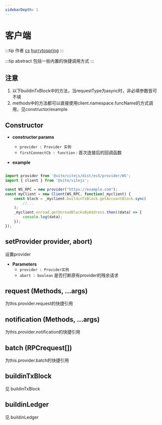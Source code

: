 ```yaml
---
sidebarDepth: 1
---
```

# 客户端

:::tip 作者
[cs](https://github.com/lovelycs)
[hurrytospring](https://github.com/hurrytospring)
:::

:::tip abstract
包括一些内置的快捷调用方式
:::

## 注意 
1. 以下buildinTxBlock中的方法，当requestType为async时，非必填参数皆可不填
2. methods中的方法都可以直接使用client.namespace.funcName的方式调用，见constructor/example

## Constructor

- **constructor params**
    - `provider : Provider 实例`
    - `firstConnectCb : function` : 首次连接后的回调函数

- **example**

```javascript

import provider from '@vite/vitejs/dist/es5/provider/WS';
import { client } from '@vite/vitejs';

const WS_RPC = new provider("https://example.com");
const myClient = new Client(WS_RPC, function(_myclient) {
    const block = _myclient.buildinTxBlock.getAccountBlock.sync(
        //...
    );
    _myclient.onroad.getOnroadBlocksByAddress.then((data) => {
        console.log(data);
    });
});

```

## setProvider provider, abort)
设置provider

- **Parameters**
    * `provider : Provider实例`
    * `abort : boolean` 是否打断原有provider的残余请求

## request (Methods, ...args)
为this.provider.request的快捷引用

## notification (Methods, ...args)
为this.provider.notification的快捷引用

## batch (RPCrequest[])
为this.provider.batch的快捷引用

## buildinTxBlock
见 buildinTxBlock

## buildinLedger
见 buildinLedger
